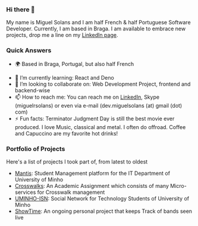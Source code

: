 ### Hi there 👋

My name is Miguel Solans and I am half French & half Portuguese Software Developer. Currently, I am based in Braga. 
I am available to embrace new projects, drop me a line on my [LinkedIn page](https://www.linkedin.com/in/miguelsolans/).

### Quick Answers
- 🌍 Based in Braga, Portugal, but also half French
<!-- - 🔭 I’m currently working on: Student Management system called [Mantis](https://github.com/miguelsolans/Equivalencias) -->
- 🌱 I’m currently learning: React and Deno
- 👯 I’m looking to collaborate on: Web Development Project, frontend and backend-wise
- 📫 How to reach me: You can reach me on [LinkedIn](https://www.linkedin.com/in/miguelsolans/), Skype (miguelrsolans) or even via e-mail (dev.miguelsolans (at) gmail (dot) com)
- ⚡ Fun facts: Terminator Judgment Day is still the best movie ever produced. I love Music, classical and metal. I often do offroad. Coffee and Capuccino are my favorite hot drinks! 


### Portfolio of Projects

Here's a list of projects I took part of, from latest to oldest

- [Mantis](https://github.com/miguelsolans/Equivalencias): Student Management platform for the IT Department of University of Minho
- [Crosswalks](https://github.com/miguelsolans/Crosswalks): An Academic Assignment which consists of many Micro-services for Crosswalk management 
- [UMINHO-ISN](https://github.com/miguelsolans/UMINHO-ISN): Social Network for Technology Students of University of Minho
- [ShowTime](https://github.com/miguelsolans/ShowTime): An ongoing personal project that keeps Track of bands seen live

<!--
**miguelsolans/miguelsolans** is a ✨ _special_ ✨ repository because its `README.md` (this file) appears on your GitHub profile.

Here are some ideas to get you started:

- 🔭 I’m currently working on ...
- 🌱 I’m currently learning ...
- 👯 I’m looking to collaborate on ...
- 🤔 I’m looking for help with ...
- 💬 Ask me about ...
- 📫 How to reach me: ...
- 😄 Pronouns: ...
- ⚡ Fun fact: ...
-->
